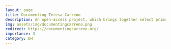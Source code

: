 ```yaml
---
layout: page
title: Documenting Teresa Carreno
description: An open-access project, which brings together select primary source materials, such as advertisements, announcements, and reviews from newspapers, with descriptions or annotations in order to document Carreno's career from 1862 - 1917.
img: assets/img/documentingcarreno.png
redirect: https://documentingcarreno.org/
importance: 3
category: DH
---
```

